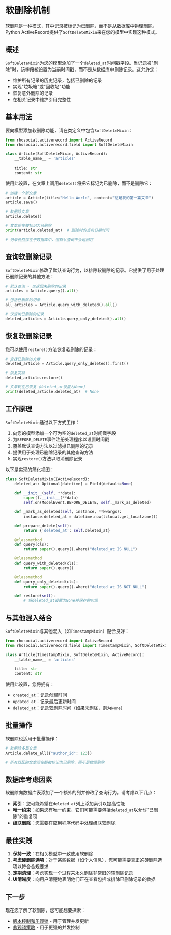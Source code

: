 # 软删除机制

软删除是一种模式，其中记录被标记为已删除，而不是从数据库中物理删除。Python ActiveRecord提供了`SoftDeleteMixin`来在您的模型中实现这种模式。

## 概述

`SoftDeleteMixin`为您的模型添加了一个`deleted_at`时间戳字段。当记录被"删除"时，该字段被设置为当前时间戳，而不是从数据库中删除记录。这允许您：

- 维护所有记录的历史记录，包括已删除的记录
- 实现"垃圾箱"或"回收站"功能
- 恢复意外删除的记录
- 在相关记录中维护引用完整性

## 基本用法

要向模型添加软删除功能，请在类定义中包含`SoftDeleteMixin`：

```python
from rhosocial.activerecord import ActiveRecord
from rhosocial.activerecord.field import SoftDeleteMixin

class Article(SoftDeleteMixin, ActiveRecord):
    __table_name__ = 'articles'
    
    title: str
    content: str
```

使用此设置，在文章上调用`delete()`将把它标记为已删除，而不是删除它：

```python
# 创建一个新文章
article = Article(title="Hello World", content="这是我的第一篇文章")
article.save()

# 软删除文章
article.delete()

# 文章现在被标记为已删除
print(article.deleted_at)  # 删除时的当前日期时间

# 记录仍然存在于数据库中，但默认查询不会返回它
```

## 查询软删除记录

`SoftDeleteMixin`修改了默认查询行为，以排除软删除的记录。它提供了用于处理已删除记录的其他方法：

```python
# 默认查询 - 仅返回未删除的记录
articles = Article.query().all()

# 包括已删除的记录
all_articles = Article.query_with_deleted().all()

# 仅查询已删除的记录
deleted_articles = Article.query_only_deleted().all()
```

## 恢复软删除记录

您可以使用`restore()`方法恢复软删除的记录：

```python
# 查找已删除的文章
deleted_article = Article.query_only_deleted().first()

# 恢复文章
deleted_article.restore()

# 文章现在已恢复（deleted_at设置为None）
print(deleted_article.deleted_at)  # None
```

## 工作原理

`SoftDeleteMixin`通过以下方式工作：

1. 向您的模型添加一个可为空的`deleted_at`时间戳字段
2. 为`BEFORE_DELETE`事件注册处理程序以设置时间戳
3. 覆盖默认查询方法以过滤掉已删除的记录
4. 提供用于处理已删除记录的其他查询方法
5. 实现`restore()`方法以取消删除记录

以下是实现的简化视图：

```python
class SoftDeleteMixin(IActiveRecord):
    deleted_at: Optional[datetime] = Field(default=None)

    def __init__(self, **data):
        super().__init__(**data)
        self.on(ModelEvent.BEFORE_DELETE, self._mark_as_deleted)

    def _mark_as_deleted(self, instance, **kwargs):
        instance.deleted_at = datetime.now(tzlocal.get_localzone())

    def prepare_delete(self):
        return {'deleted_at': self.deleted_at}

    @classmethod
    def query(cls):
        return super().query().where("deleted_at IS NULL")

    @classmethod
    def query_with_deleted(cls):
        return super().query()

    @classmethod
    def query_only_deleted(cls):
        return super().query().where("deleted_at IS NOT NULL")

    def restore(self):
        # 将deleted_at设置为None并保存的实现
```

## 与其他混入结合

`SoftDeleteMixin`与其他混入（如`TimestampMixin`）配合良好：

```python
from rhosocial.activerecord import ActiveRecord
from rhosocial.activerecord.field import TimestampMixin, SoftDeleteMixin

class Article(TimestampMixin, SoftDeleteMixin, ActiveRecord):
    __table_name__ = 'articles'
    
    title: str
    content: str
```

使用此设置，您将拥有：
- `created_at`：记录创建时间
- `updated_at`：记录最后更新时间
- `deleted_at`：记录软删除时间（如果未删除，则为`None`）

## 批量操作

软删除也适用于批量操作：

```python
# 软删除多篇文章
Article.delete_all({"author_id": 123})

# 所有匹配的文章现在都被标记为已删除，而不是物理删除
```

## 数据库考虑因素

软删除向数据库表添加了一个额外的列并修改了查询行为。请考虑以下几点：

- **索引**：您可能希望在`deleted_at`列上添加索引以提高性能
- **唯一约束**：如果您有唯一约束，它们可能需要包括`deleted_at`以允许"已删除"的重复项
- **级联删除**：您需要在应用程序代码中处理级联软删除

## 最佳实践

1. **保持一致**：在相关模型中一致使用软删除
2. **考虑硬删除选项**：对于某些数据（如个人信息），您可能需要真正的硬删除选项以符合合规要求
3. **定期清理**：考虑实现一个过程来永久删除非常旧的软删除记录
4. **UI清晰度**：向用户清楚地表明他们正在查看包括或排除已删除记录的数据

## 下一步

现在您了解了软删除，您可能想要探索：

- [版本控制和乐观锁](version_control_and_optimistic_locking.md) - 用于管理并发更新
- [悲观锁策略](pessimistic_locking_strategies.md) - 用于更强的并发控制
